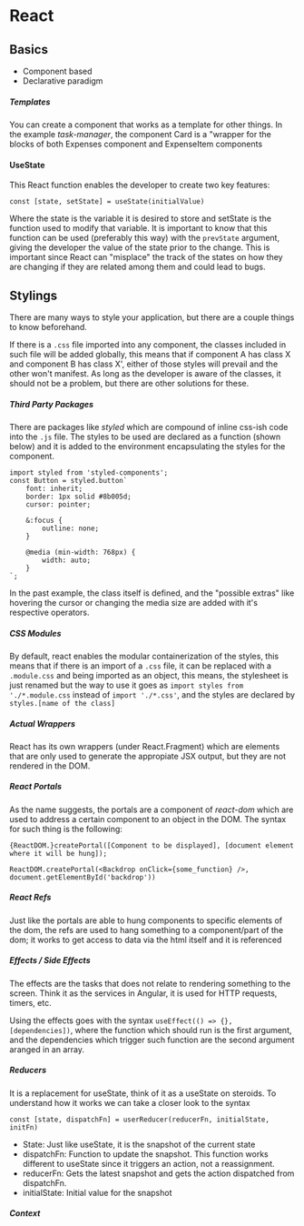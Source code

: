 # React

## Basics

- Component based
- Declarative paradigm

##### Templates

You can create a component that works as a template for other things. In the example _task-manager_, the component Card is a "wrapper for the blocks of both Expenses component and ExpenseItem components

#### UseState

This React function enables the developer to create two key features:

`const [state, setState] = useState(initialValue)`

Where the state is the variable it is desired to store and setState is the function used to modify that variable. It is important to know that this function can be used (preferably this way) with the `prevState` argument, giving the developer the value of the state prior to the change. This is important since React can "misplace" the track of the states on how they are changing if they are related among them and could lead to bugs.

## Stylings

There are many ways to style your application, but there are a couple things to know beforehand.

If there is a `.css` file imported into any component, the classes included in such file will be added globally, this means that if component A has class X and component B has class X', either of those styles will prevail and the other won't manifest. As long as the developer is aware of the classes, it should not be a problem, but there are other solutions for these.

##### Third Party Packages

There are packages like _styled_ which are compound of inline css-ish code into the `.js` file. The styles to be used are declared as a function (shown below) and it is added to the environment encapsulating the styles for the component.

```
import styled from 'styled-components';
const Button = styled.button`
    font: inherit;
    border: 1px solid #8b005d;
    cursor: pointer;

    &:focus {
        outline: none;
    }

    @media (min-width: 768px) {
        width: auto;
    }
`;
```

In the past example, the class itself is defined, and the "possible extras" like hovering the cursor or changing the media size are added with it's respective operators.

##### CSS Modules

By default, react enables the modular containerization of the styles, this means that if there is an import of a `.css` file, it can be replaced with a `.module.css` and being imported as an object, this means, the stylesheet is just renamed but the way to use it goes as `import styles from './*.module.css` instead of `import './*.css'`, and the styles are declared by `styles.[name of the class]`

##### Actual Wrappers

React has its own wrappers (under React.Fragment) which are elements that are only used to generate the appropiate JSX output, but they are not rendered in the DOM.

##### React Portals

As the name suggests, the portals are a component of _react-dom_ which are used to address a certain component to an object in the DOM. The syntax for such thing is the following:

```
{ReactDOM.}createPortal([Component to be displayed], [document element where it will be hung]);

ReactDOM.createPortal(<Backdrop onClick={some_function} />, document.getElementById('backdrop'))
```

##### React Refs

Just like the portals are able to hung components to specific elements of the dom, the refs are used to hang something to a component/part of the dom; it works to get access to data via the html itself and it is referenced

##### Effects / Side Effects

The effects are the tasks that does not relate to rendering something to the screen. Think it as the services in Angular, it is used for HTTP requests, timers, etc.

Using the effects goes with the syntax `useEffect(() => {}, [dependencies])`, where the function which should run is the first argument, and the dependencies which trigger such function are the second argument aranged in an array.

##### Reducers

It is a replacement for useState, think of it as a useState on steroids. To understand how it works we can take a closer look to the syntax

`const [state, dispatchFn] = userReducer(reducerFn, initialState, initFn)`

- State: Just like useState, it is the snapshot of the current state
- dispatchFn: Function to update the snapshot. This function works different to useState since it triggers an action, not a reassignment.
- reducerFn: Gets the latest snapshot and gets the action dispatched from dispatchFn.
- initialState: Initial value for the snapshot

##### Context
